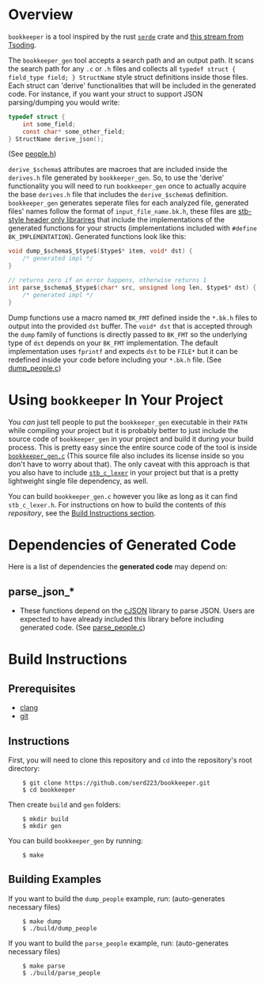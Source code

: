 # Overview
`bookkeeper` is a tool inspired by the rust [`serde`](https://serde.rs/) crate and [this stream from Tsoding](https://youtu.be/hnM6aSpWJ8c?si=7WqJW0dy8oaJtdmm).

The `bookkeeper_gen` tool accepts a search path and an output path. It scans the search path for any `.c` or `.h` files and collects all `typedef struct { field_type field; } StructName` style struct definitions inside those files. Each struct can 'derive' functionalities that will be included in the generated code. For instance, if you want your struct to support JSON parsing/dumping you would write:

```c
typedef struct {
    int some_field;
    const char* some_other_field;
} StructName derive_json();
```
(See [people.h](https://github.com/serd223/bookkeeper/blob/master/examples/people.h))

`derive_$schema$` attributes are macroes that are included inside the `derives.h` file generated by `bookkeeper_gen`. So, to use the 'derive' functionality you will need to run `bookkeeper_gen` once to actually acquire the base `derives.h` file that includes the `derive_$schema$` definition. `bookkeeper_gen` generates seperate files for each analyzed file, generated files' names follow the format of `input_file_name.bk.h`, these files are [stb-style header only librarires](https://github.com/nothings/stb?tab=readme-ov-file#faq) that include the implementations of the generated functions for your structs (implementations included with `#define BK_IMPLEMENTATION`). Generated functions look like this:
```c
void dump_$schema$_$type$($type$* item, void* dst) {
    /* generated impl */
}

// returns zero if an error happens, otherwise returns 1
int parse_$schema$_$type$(char* src, unsigned long len, $type$* dst) {
    /* generated impl */
}
```
Dump functions use a macro named `BK_FMT` defined inside the `*.bk.h` files to output into the provided `dst` buffer. The `void* dst` that is accepted through the `dump` family of functions is directly passed to `BK_FMT` so the underlying type of `dst` depends on your `BK_FMT` implementation. The default implementation uses `fprintf` and expects `dst` to be `FILE*` but it can be redefined inside your code before including your `*.bk.h` file.
(See [dump_people.c](https://github.com/serd223/bookkeeper/blob/master/examples/dump_people.c))

# Using `bookkeeper` In Your Project
You _can_ just tell people to put the `bookkeeper_gen` executable in their `PATH` while compiling your project but it is probably better to just include the source code of `bookkeeper_gen` in your project and build it during your build process. This is pretty easy since the entire source code of the tool is inside [`bookkeeper_gen.c`](https://github.com/serd223/bookkeeper/blob/master/bookkeeper_gen.c) (This source file also includes its license inside so you don't have to worry about that). The only caveat with this approach is that you also have to include [`stb_c_lexer`](https://github.com/nothings/stb/blob/master/stb_c_lexer.h) in your project but that is a pretty lightweight single file dependency, as well.

You can build `bookkeeper_gen.c` however you like as long as it can find `stb_c_lexer.h`. For instructions on how to build the contents of _this repository_, see the [Build Instructions section](https://github.com/serd223/bookkeeper/tree/master?tab=readme-ov-file#build-instructions).

# Dependencies of Generated Code
Here is a list of dependencies the **generated code** may depend on:
## parse_json_*
 - These functions depend on the [cJSON](https://github.com/DaveGamble/cJSON) library to parse JSON. Users are expected to have already included this library before including generated code. (See [parse_people.c](https://github.com/serd223/bookkeeper/blob/master/examples/parse_people.c))

# Build Instructions
## Prerequisites
 - [clang](https://releases.llvm.org/download.html)
 - [git](https://git-scm.com/)

## Instructions
First, you will need to clone this repository and `cd` into the repository's root directory:
```console
    $ git clone https://github.com/serd223/bookkeeper.git
    $ cd bookkeeper
```

Then create `build` and `gen` folders:
```console
    $ mkdir build
    $ mkdir gen
```

You can build `bookkeeper_gen` by running:
```console
    $ make
```

## Building Examples
If you want to build the `dump_people` example, run: (auto-generates necessary files)
```console
    $ make dump
    $ ./build/dump_people
```

If you want to build the `parse_people` example, run: (auto-generates necessary files)
```console
    $ make parse
    $ ./build/parse_people
```

